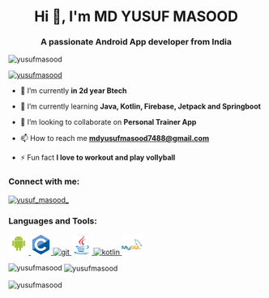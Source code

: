 <h1 align="center">Hi 👋, I'm MD YUSUF MASOOD</h1>
<h3 align="center">A passionate Android App developer from India</h3>

<p align="left"> <img src="https://komarev.com/ghpvc/?username=yusufmasood&label=Profile%20views&color=0e75b6&style=flat" alt="yusufmasood" /> </p>

<p align="left"> <a href="https://github.com/ryo-ma/github-profile-trophy"><img src="https://github-profile-trophy.vercel.app/?username=yusufmasood" alt="yusufmasood" /></a> </p>

- 🔭 I’m currently **in 2d year Btech**

- 🌱 I’m currently learning **Java, Kotlin, Firebase, Jetpack and Springboot**

- 👯 I’m looking to collaborate on **Personal Trainer App**

- 📫 How to reach me **mdyusufmasood7488@gmail.com**

- ⚡ Fun fact **I love to workout and play vollyball**

<h3 align="left">Connect with me:</h3>
<p align="left">
<a href="https://instagram.com/yusuf_masood_" target="blank"><img align="center" src="https://raw.githubusercontent.com/rahuldkjain/github-profile-readme-generator/master/src/images/icons/Social/instagram.svg" alt="yusuf_masood_" height="30" width="40" /></a>
</p>

<h3 align="left">Languages and Tools:</h3>
<p align="left"> <a href="https://developer.android.com" target="_blank" rel="noreferrer"> <img src="https://raw.githubusercontent.com/devicons/devicon/master/icons/android/android-original-wordmark.svg" alt="android" width="40" height="40"/> </a> <a href="https://www.cprogramming.com/" target="_blank" rel="noreferrer"> <img src="https://raw.githubusercontent.com/devicons/devicon/master/icons/c/c-original.svg" alt="c" width="40" height="40"/> </a> <a href="https://git-scm.com/" target="_blank" rel="noreferrer"> <img src="https://www.vectorlogo.zone/logos/git-scm/git-scm-icon.svg" alt="git" width="40" height="40"/> </a> <a href="https://www.java.com" target="_blank" rel="noreferrer"> <img src="https://raw.githubusercontent.com/devicons/devicon/master/icons/java/java-original.svg" alt="java" width="40" height="40"/> </a> <a href="https://kotlinlang.org" target="_blank" rel="noreferrer"> <img src="https://www.vectorlogo.zone/logos/kotlinlang/kotlinlang-icon.svg" alt="kotlin" width="40" height="40"/> </a> <a href="https://www.mysql.com/" target="_blank" rel="noreferrer"> <img src="https://raw.githubusercontent.com/devicons/devicon/master/icons/mysql/mysql-original-wordmark.svg" alt="mysql" width="40" height="40"/> </a> </p>

<p><img align="left" src="https://github-readme-stats.vercel.app/api/top-langs?username=yusufmasood&show_icons=true&locale=en&layout=compact" alt="yusufmasood" /></p>

<p>&nbsp;<img align="center" src="https://github-readme-stats.vercel.app/api?username=yusufmasood&show_icons=true&locale=en" alt="yusufmasood" /></p>

<p><img align="center" src="https://github-readme-streak-stats.herokuapp.com/?user=yusufmasood&" alt="yusufmasood" /></p>
